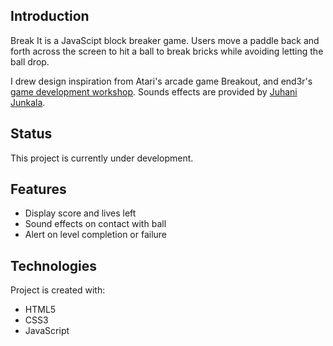## Introduction

Break It is a JavaScipt block breaker game. Users move a paddle back
and forth across the screen to hit a ball to break bricks while avoiding letting the ball drop.

I drew design inspiration from Atari's arcade game Breakout, and
end3r's [game development workshop](https://github.com/end3r/Gamedev-Canvas-workshop/blob/gh-pages/lesson10.html). Sounds effects are provided by [Juhani Junkala](https://juhanijunkala.com/).

## Status

This project is currently under development.

## Features

- Display score and lives left
- Sound effects on contact with ball
- Alert on level completion or failure

## Technologies

Project is created with:

- HTML5
- CSS3
- JavaScript
